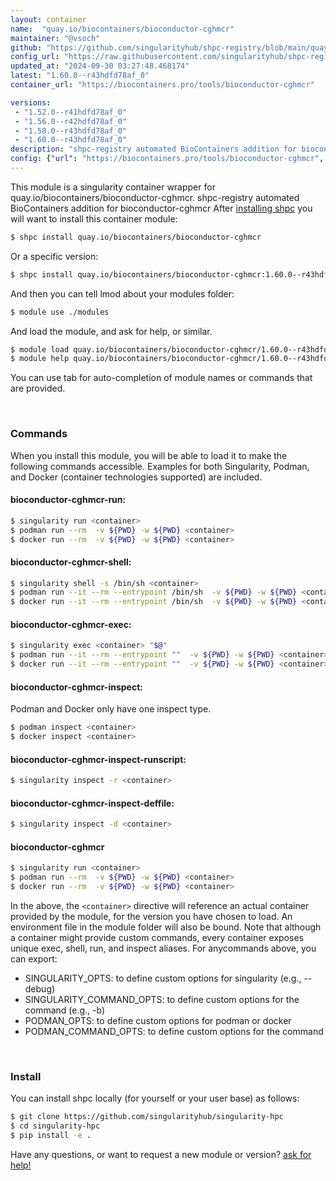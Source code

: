 ```yaml
---
layout: container
name:  "quay.io/biocontainers/bioconductor-cghmcr"
maintainer: "@vsoch"
github: "https://github.com/singularityhub/shpc-registry/blob/main/quay.io/biocontainers/bioconductor-cghmcr/container.yaml"
config_url: "https://raw.githubusercontent.com/singularityhub/shpc-registry/main/quay.io/biocontainers/bioconductor-cghmcr/container.yaml"
updated_at: "2024-09-30 03:27:48.468174"
latest: "1.60.0--r43hdfd78af_0"
container_url: "https://biocontainers.pro/tools/bioconductor-cghmcr"

versions:
 - "1.52.0--r41hdfd78af_0"
 - "1.56.0--r42hdfd78af_0"
 - "1.58.0--r43hdfd78af_0"
 - "1.60.0--r43hdfd78af_0"
description: "shpc-registry automated BioContainers addition for bioconductor-cghmcr"
config: {"url": "https://biocontainers.pro/tools/bioconductor-cghmcr", "maintainer": "@vsoch", "description": "shpc-registry automated BioContainers addition for bioconductor-cghmcr", "latest": {"1.60.0--r43hdfd78af_0": "sha256:cd7fcb85b46e2805fee3cbaa8ccc62200ee26df0f9ed9d5adbebdbdbec5e1508"}, "tags": {"1.52.0--r41hdfd78af_0": "sha256:e28e37b1d0bb6a7a0bbbe8bfc535685a20d7dc751952cb9320e8b20dccdd68b7", "1.56.0--r42hdfd78af_0": "sha256:81fd2bcae73db44a8e1128ba2eaf69ed846eaf4d9d0ca5a70af5143d7e6382d2", "1.58.0--r43hdfd78af_0": "sha256:8df6b4045d4e3ee1cdf28f8097a080f721bf4b480c67e8bfdd407d7b077e2619", "1.60.0--r43hdfd78af_0": "sha256:cd7fcb85b46e2805fee3cbaa8ccc62200ee26df0f9ed9d5adbebdbdbec5e1508"}, "docker": "quay.io/biocontainers/bioconductor-cghmcr"}
---
```


This module is a singularity container wrapper for quay.io/biocontainers/bioconductor-cghmcr.
shpc-registry automated BioContainers addition for bioconductor-cghmcr
After [installing shpc](#install) you will want to install this container module:


```bash
$ shpc install quay.io/biocontainers/bioconductor-cghmcr
```

Or a specific version:

```bash
$ shpc install quay.io/biocontainers/bioconductor-cghmcr:1.60.0--r43hdfd78af_0
```

And then you can tell lmod about your modules folder:

```bash
$ module use ./modules
```

And load the module, and ask for help, or similar.

```bash
$ module load quay.io/biocontainers/bioconductor-cghmcr/1.60.0--r43hdfd78af_0
$ module help quay.io/biocontainers/bioconductor-cghmcr/1.60.0--r43hdfd78af_0
```

You can use tab for auto-completion of module names or commands that are provided.

<br>

### Commands

When you install this module, you will be able to load it to make the following commands accessible.
Examples for both Singularity, Podman, and Docker (container technologies supported) are included.

#### bioconductor-cghmcr-run:

```bash
$ singularity run <container>
$ podman run --rm  -v ${PWD} -w ${PWD} <container>
$ docker run --rm  -v ${PWD} -w ${PWD} <container>
```

#### bioconductor-cghmcr-shell:

```bash
$ singularity shell -s /bin/sh <container>
$ podman run --it --rm --entrypoint /bin/sh  -v ${PWD} -w ${PWD} <container>
$ docker run --it --rm --entrypoint /bin/sh  -v ${PWD} -w ${PWD} <container>
```

#### bioconductor-cghmcr-exec:

```bash
$ singularity exec <container> "$@"
$ podman run --it --rm --entrypoint ""  -v ${PWD} -w ${PWD} <container> "$@"
$ docker run --it --rm --entrypoint ""  -v ${PWD} -w ${PWD} <container> "$@"
```

#### bioconductor-cghmcr-inspect:

Podman and Docker only have one inspect type.

```bash
$ podman inspect <container>
$ docker inspect <container>
```

#### bioconductor-cghmcr-inspect-runscript:

```bash
$ singularity inspect -r <container>
```

#### bioconductor-cghmcr-inspect-deffile:

```bash
$ singularity inspect -d <container>
```



#### bioconductor-cghmcr

```bash
$ singularity run <container>
$ podman run --rm  -v ${PWD} -w ${PWD} <container>
$ docker run --rm  -v ${PWD} -w ${PWD} <container>
```


In the above, the `<container>` directive will reference an actual container provided
by the module, for the version you have chosen to load. An environment file in the
module folder will also be bound. Note that although a container
might provide custom commands, every container exposes unique exec, shell, run, and
inspect aliases. For anycommands above, you can export:

 - SINGULARITY_OPTS: to define custom options for singularity (e.g., --debug)
 - SINGULARITY_COMMAND_OPTS: to define custom options for the command (e.g., -b)
 - PODMAN_OPTS: to define custom options for podman or docker
 - PODMAN_COMMAND_OPTS: to define custom options for the command

<br>

### Install

You can install shpc locally (for yourself or your user base) as follows:

```bash
$ git clone https://github.com/singularityhub/singularity-hpc
$ cd singularity-hpc
$ pip install -e .
```

Have any questions, or want to request a new module or version? [ask for help!](https://github.com/singularityhub/singularity-hpc/issues)